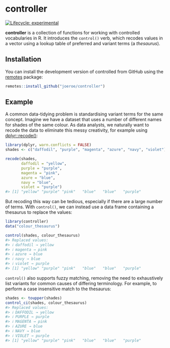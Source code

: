 
<!-- README.md is generated from README.Rmd. Please edit that file -->

# controller

<!-- badges: start -->

[![Lifecycle:
experimental](https://img.shields.io/badge/lifecycle-experimental-orange.svg)](https://www.tidyverse.org/lifecycle/#experimental)
<!-- badges: end -->

**controller** is a collection of functions for working with controlled
vocabularies in R. It introduces the `control()` verb, which recodes
values in a vector using a lookup table of preferred and variant terms
(a *thesaurus*).

## Installation

You can install the development version of controlled from GitHub using
the [remotes](https://remotes.r-lib.org/) package:

``` r
remotes::install_github("joeroe/controller")
```

<!--
You can install the released version of controller from [CRAN](https://CRAN.R-project.org) with:

``` r
install.packages("controller")
```
-->

## Example

A common data-tidying problem is standardising variant terms for the
same concept. Imagine we have a dataset that uses a number of different
names for shades of the same colour. As data analysts, we naturally want
to recode the data to eliminate this messy creativity, for example using
[dplyr::recode()](https://dplyr.tidyverse.org/reference/recode.html):

``` r
library(dplyr, warn.conflicts = FALSE)
shades <- c("daffodil", "purple", "magenta", "azure", "navy", "violet")

recode(shades,
       daffodil = "yellow",
       purple = "purple",
       magenta = "pink",
       azure = "blue",
       navy = "blue",
       violet = "purple")
#> [1] "yellow" "purple" "pink"   "blue"   "blue"   "purple"
```

But recoding this way can be tedious, especially if there are a large
number of terms. With `control()`, we can instead use a data frame
containing a thesaurus to replace the values:

``` r
library(controller)
data("colour_thesaurus")

control(shades, colour_thesaurus)
#> Replaced values:
#> ℹ daffodil → yellow
#> ℹ magenta → pink
#> ℹ azure → blue
#> ℹ navy → blue
#> ℹ violet → purple
#> [1] "yellow" "purple" "pink"   "blue"   "blue"   "purple"
```

`control()` also supports fuzzy matching, removing the need to
exhaustively list variants for common causes of differing terminology.
For example, to perform a case insensitive match to the thesaurus:

``` r
shades <- toupper(shades)
control_ci(shades, colour_thesaurus)
#> Replaced values:
#> ℹ DAFFODIL → yellow
#> ℹ PURPLE → purple
#> ℹ MAGENTA → pink
#> ℹ AZURE → blue
#> ℹ NAVY → blue
#> ℹ VIOLET → purple
#> [1] "yellow" "purple" "pink"   "blue"   "blue"   "purple"
```

